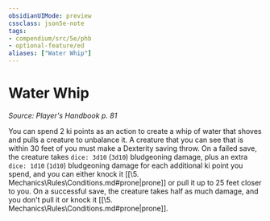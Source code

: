 ```yaml
---
obsidianUIMode: preview
cssclass: json5e-note
tags:
- compendium/src/5e/phb
- optional-feature/ed
aliases: ["Water Whip"]
---
```

# Water Whip
*Source: Player's Handbook p. 81* 

You can spend 2 ki points as an action to create a whip of water that shoves and pulls a creature to unbalance it. A creature that you can see that is within 30 feet of you must make a Dexterity saving throw. On a failed save, the creature takes `dice: 3d10` (`3d10`) bludgeoning damage, plus an extra `dice: 1d10` (`1d10`) bludgeoning damage for each additional ki point you spend, and you can either knock it [[\5. Mechanics\Rules\Conditions.md#prone|prone]] or pull it up to 25 feet closer to you. On a successful save, the creature takes half as much damage, and you don't pull it or knock it [[\5. Mechanics\Rules\Conditions.md#prone|prone]].